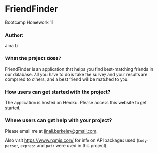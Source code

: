# FriendFinder
Bootcamp Homework 11


### Author:

Jina Li

### What the project does?

FriendFinder is an application that helps you find best-matching friends in our database.
All you have to do is take the survey and your results are compared to others, and a best friend will be matched to you.

### How users can get started with the project?

The application is hosted on  Heroku. Please access this website to get started.

### Where users can get help with your project?

Please email me at jinali.berkeley@gmail.com.

Also visit https://www.npmjs.com/ for info on API packages used (`body-parser`, `express` and `path` were used in this project)

